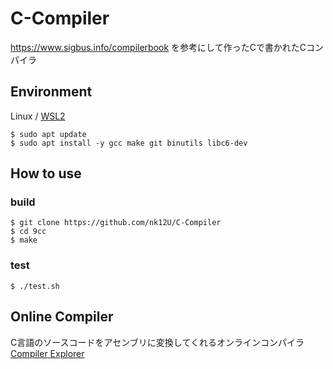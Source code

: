 # C-Compiler
https://www.sigbus.info/compilerbook を参考にして作ったCで書かれたCコンパイラ  

## Environment

Linux / [WSL2](https://learn.microsoft.com/ja-jp/windows/wsl/install)  
```
$ sudo apt update
$ sudo apt install -y gcc make git binutils libc6-dev
```

## How to use

### build

```
$ git clone https://github.com/nk12U/C-Compiler  
$ cd 9cc  
$ make
```

### test

```
$ ./test.sh
```

## Online Compiler

C言語のソースコードをアセンブリに変換してくれるオンラインコンパイラ  
[Compiler Explorer](https://godbolt.org/)

